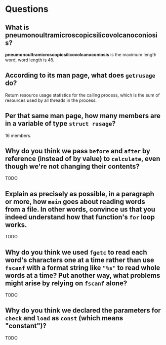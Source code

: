 # Questions

## What is pneumonoultramicroscopicsilicovolcanoconiosis?

**pneumonoultramicroscopicsilicovolcanoconiosis** is the maximum length word, word length is 45.

## According to its man page, what does `getrusage` do?

Return resource usage statistics for the calling process, which is the sum of resources used by all threads in the process.

## Per that same man page, how many members are in a variable of type `struct rusage`?

16 members.

## Why do you think we pass `before` and `after` by reference (instead of by value) to `calculate`, even though we're not changing their contents?

TODO

## Explain as precisely as possible, in a paragraph or more, how `main` goes about reading words from a file. In other words, convince us that you indeed understand how that function's `for` loop works.

TODO

## Why do you think we used `fgetc` to read each word's characters one at a time rather than use `fscanf` with a format string like `"%s"` to read whole words at a time? Put another way, what problems might arise by relying on `fscanf` alone?

TODO

## Why do you think we declared the parameters for `check` and `load` as `const` (which means "constant")?

TODO
